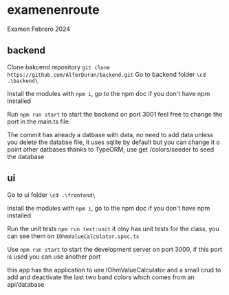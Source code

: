 # examenenroute
Examen Febrero 2024

## backend
Clone bakcend repository `git clone https://github.com/AlferDuran/backend.git`
Go to backend folder 
`\cd .\backend\`

Install the modules with `npm i`, go to the npm doc if you don't have npm installed

Run `npm run start` to start the backend on port 3001 feel free to change the port in the main.ts file

The commit has already a datbase with data, no need to add data unless you delete the databse file, it uses sqlite by default but you can change it o point other datbases thanks to TypeORM, use get /colors/seeder to seed the database

## ui

Go to ui folder 
`\cd .\frontend\`

Install the modules with `npm i`, go to the npm doc if you don't have npm installed 

Run the unit tests `npm run test:unit` it olny has unit tests for the class, you can see them on `IOhmValueCalculator.spec.ts`

Use `npm run start` to start the development server on port 3000, if this port is used you can use another port

this app has the application to use IOhmValueCalculator and a small crud to add and deactivate the last two band colors which comes from an api/database
